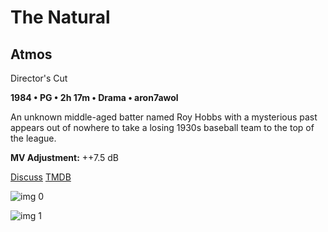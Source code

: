 # The Natural

## Atmos

Director's Cut

**1984 • PG • 2h 17m • Drama • aron7awol**

An unknown middle-aged batter named Roy Hobbs with a mysterious past appears out of nowhere to take a losing 1930s baseball team to the top of the league.

**MV Adjustment:** ++7.5 dB

[Discuss](https://www.avsforum.com/threads/bass-eq-for-filtered-movies.2995212/post-58155100)  [TMDB](11393)

![img 0](https://i.imgur.com/4x8Zu8O.jpg)

![img 1](https://i.imgur.com/JP9gh4A.png)


